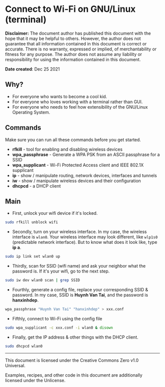 
[//]: <> (SPDX-License-Identifier: CC0-1.0)
[//]: <> (Copyright © 2021 Huynh Van Tai)

# Connect to Wi-Fi on GNU/Linux (terminal)

**Disclaimer:**
The document author has published this document with the hope that it may be
helpful to others. However, the author does not guarantee that all information
contained in this document is correct or accurate. There is no warranty,
expressed or implied, of merchantability or fitness for any purpose. The author
does not assume any liability or responsibility for using the information
contained in this document.

**Date created**: Dec 25 2021

## Why?

- For everyone who wants to become a cool kid.
- For everyone who loves working with a terminal rather than GUI.
- For everyone who needs to feel how extensibility of the GNU/Linux Operating
  System.

## Commands

Make sure you can run all these commands before you get started.

- **rfkill** -  tool for enabling and disabling wireless devices
- **wpa_passphrase** - Generate a WPA PSK from an ASCII passphrase for a SSID
- **wpa_supplicant** - Wi-Fi Protected Access client and IEEE 802.1X supplicant
- **ip** -  show / manipulate routing, network devices, interfaces and tunnels
- **iw** - show / manipulate wireless devices and their configuration
- **dhcpcd** - a DHCP client

## Main

- First, unlock your wifi device if it's locked.

```sh
sudo rfkill unblock wifi
```

- Secondly, turn on your wireless interface. In my case, the wireless interface
  is `wlan0`. Your wireless interface may look different, like `wlp1s0`
  (predictable network interface). But to know what does it look like, type **ip
  a**.

```sh
sudo ip link set wlan0 up
```

- Thirdly, scan for SSID (wifi name) and ask your neighbor what the password is.
  If it's your wifi, go to the next step.

```sh
sudo iw dev wlan0 scan | grep SSID
```

- Fourthly, generate a config file, replace your corresponding SSID & password.
  In my case, SSID is **Huynh Van Tai**, and the password is **hanxinhdep**.

```sh
wpa_passphrase "Huynh Van Tai" "hanxinhdep" > xxx.conf
```

- Fifthly, connect to Wi-Fi using the config file

```sh
sudo wpa_supplicant -c xxx.conf -i wlan0 & disown
```

- Finally, get the IP address & other things with the DHCP client.

```sh
sudo dhcpcd wlan0
```

---

This document is licensed under the Creative Commons Zero v1.0 Universal.

Examples, recipes, and other code in this document are additionally licensed
under the Unlicense.
